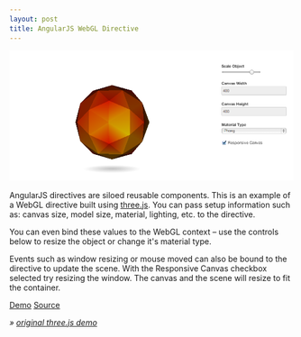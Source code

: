 ```yaml
---
layout: post
title: AngularJS WebGL Directive
---
```


[![angularJS webGL Directive](/public/img/angularWebGL.png)](http://winkervsbecks.github.io/angularWebglDirective/)

AngularJS directives are siloed reusable components. This is an example of a WebGL directive built using [three.js](http://threejs.org/). You can pass setup information such as: canvas size, model size, material, lighting, etc. to the directive.

You can even bind these values to the WebGL context – use the controls below to resize the object or change it's material type.

Events such as window resizing or mouse moved can also be bound to the directive to update the scene. With the Responsive Canvas checkbox selected try resizing the window. The canvas and the scene will resize to fit the container.

<div class="demo-button">
	<a class="demo-button-item demo" href="http://winkervsbecks.github.io/angularWebglDirective/" target="_blank">Demo</a> <a class="demo-button-item source" href="https://github.com/winkerVSbecks/angularWebglDirective" target="_blank">Source</a>
</div>

<cite>&raquo; [original three.js demo](http://threejs.org/examples/#webgl_geometry_colors)</cite>